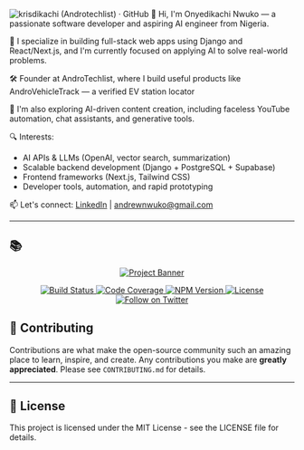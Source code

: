 ![krisdikachi (Androtechlist) · GitHub](https://github.com/user-attachments/assets/c47bb7b2-582e-4399-8020-3e0324049622)
👋 Hi, I'm Onyedikachi Nwuko — a passionate software developer and aspiring AI engineer from Nigeria.

🚀 I specialize in building full-stack web apps using Django and React/Next.js, and I'm currently focused on applying AI to solve real-world problems.

🛠️ Founder at AndroTechlist, where I build useful products like AndroVehicleTrack — a verified EV station locator

🎯 I'm also exploring AI-driven content creation, including faceless YouTube automation, chat assistants, and generative tools.

🔍 Interests:
- AI APIs & LLMs (OpenAI, vector search, summarization)
- Scalable backend development (Django + PostgreSQL + Supabase)
- Frontend frameworks (Next.js, Tailwind CSS)
- Developer tools, automation, and rapid prototyping

📫 Let's connect: [LinkedIn](https://www.linkedin.com/in/nwuko-onyedikachi) | andrewnwuko@gmail.com

---

## 📚

<!-- Project Banner -->
<p align="center">
  <a href="https://github.com/krisdikachi/krisdikachi">
    <!-- You can create a banner with tools like Canva -->
    <img src="https://github.com/user-attachments/assets/c47bb7b2-582e-4399-8020-3e0324049622" alt="Project Banner">
  </a>
</p>

<!-- Badges -->
<p align="center">
  <!-- GitHub Actions Build Status -->
  <a href="https://github.com/krisdikachi/krisdikachi/actions">
    <img src="https://github.com/krisdikachi/krisdikachi/actions/workflows/main.yml/badge.svg" alt="Build Status">
  </a>
  <!-- Codecov Coverage -->
  <a href="https://codecov.io/gh/krisdikachi/krisdikachi">
    <img src="https://codecov.io/gh/krisdikachi/krisdikachi/branch/main/graph/badge.svg" alt="Code Coverage"/>
  </a>
  <!-- NPM Version (example) -->
  <a href="https://www.npmjs.com/package/your-package">
    <img src="https://img.shields.io/npm/v/your-package.svg" alt="NPM Version">
  </a>
  <!-- License -->
  <a href="LICENSE">
    <img src="https://img.shields.io/github/license/krisdikachi/krisdikachi.svg" alt="License">
  </a>
  <!-- Twitter Follow -->
  <a href="https://twitter.com/NwukoATL">
    <img src="https://img.shields.io/twitter/follow/NwukoATL?style=social&logo=twitter" alt="Follow on Twitter">
  </a>
</p>

## 🤝 Contributing

Contributions are what make the open-source community such an amazing place to learn, inspire, and create. Any contributions you make are **greatly appreciated**. Please see `CONTRIBUTING.md` for details.

---

## 📜 License

This project is licensed under the MIT License - see the LICENSE file for details.